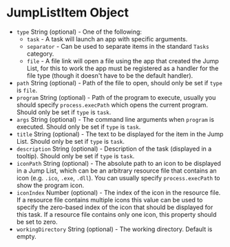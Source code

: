 # JumpListItem Object

* `type` String (optional) - One of the following:
  * `task` - A task will launch an app with specific arguments.
  * `separator` - Can be used to separate items in the standard `Tasks` category.
  * `file` - A file link will open a file using the app that created the Jump List, for this to work the app must be registered as a handler for the file type (though it doesn't have to be the default handler).
* `path` String (optional) - Path of the file to open, should only be set if `type` is `file`.
* `program` String (optional) - Path of the program to execute, usually you should specify `process.execPath` which opens the current program. Should only be set if `type` is `task`.
* `args` String (optional) - The command line arguments when `program` is executed. Should only be set if `type` is `task`.
* `title` String (optional) - The text to be displayed for the item in the Jump List. Should only be set if `type` is `task`.
* `description` String (optional) - Description of the task (displayed in a tooltip). Should only be set if `type` is `task`.
* `iconPath` String (optional) - The absolute path to an icon to be displayed in a Jump List, which can be an arbitrary resource file that contains an icon (e.g. `.ico`, `.exe`, `.dll`). You can usually specify `process.execPath` to show the program icon.
* `iconIndex` Number (optional) - The index of the icon in the resource file. If a resource file contains multiple icons this value can be used to specify the zero-based index of the icon that should be displayed for this task. If a resource file contains only one icon, this property should be set to zero.
* `workingDirectory` String (optional) - The working directory. Default is empty.
